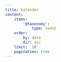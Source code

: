 ```yaml
---
title: Kalender
content:
    items:
        '@taxonomy':
            type: event
    order:
        by: date
        dir: asc
    limit: '10'
    pagination: true
---
```


